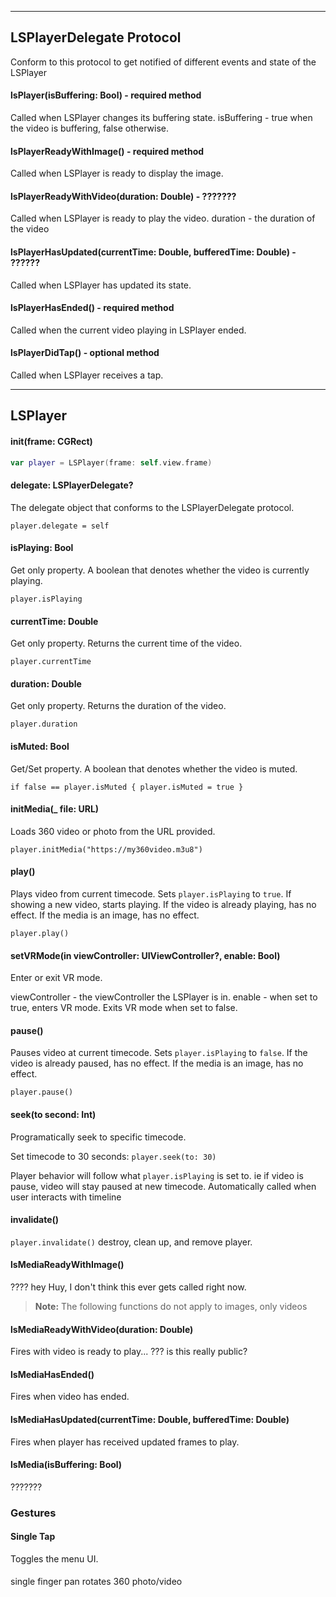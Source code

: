 
---

## LSPlayerDelegate Protocol

Conform to this protocol to get notified of different events and state of the LSPlayer

#### lsPlayer(isBuffering: Bool) - required method  

Called when LSPlayer changes its buffering state. isBuffering - true when the video is buffering, false otherwise.

#### lsPlayerReadyWithImage() - required method  

Called when LSPlayer is ready to display the image.

#### lsPlayerReadyWithVideo(duration: Double) - ???????  

Called when LSPlayer is ready to play the video. duration - the duration of the video

#### lsPlayerHasUpdated(currentTime: Double, bufferedTime: Double) - ??????  

Called when LSPlayer has updated its state. 

#### lsPlayerHasEnded() - required method  

Called when the current video playing in LSPlayer ended.

#### lsPlayerDidTap() - optional method  

Called when LSPlayer receives a tap.

---

## LSPlayer

#### init(frame: CGRect)  

```swift
var player = LSPlayer(frame: self.view.frame)
```

#### delegate: LSPlayerDelegate?
The delegate object that conforms to the LSPlayerDelegate protocol.    

`player.delegate = self`

#### isPlaying: Bool
Get only property. A boolean that denotes whether the video is currently playing.  

`player.isPlaying`

#### currentTime: Double
Get only property. Returns the current time of the video.

`player.currentTime`

#### duration: Double
Get only property. Returns the duration of the video.

`player.duration`

#### isMuted: Bool
Get/Set property. A boolean that denotes whether the video is muted. 

`if false == player.isMuted {
     player.isMuted = true
}`

#### initMedia(_ file: URL)

Loads 360 video or photo from the URL provided.

`player.initMedia("https://my360video.m3u8")`


#### play()

Plays video from current timecode.
Sets `player.isPlaying` to `true`.
If showing a new video, starts playing.
If the video is already playing, has no effect.
If the media is an image, has no effect.

`player.play()`

#### setVRMode(in viewController: UIViewController?, enable: Bool)
Enter or exit VR mode.


viewController - the viewController the LSPlayer is in. 
enable - when set to true, enters VR mode. Exits VR mode when set to false. 

#### pause()

Pauses video at current timecode.
Sets `player.isPlaying` to `false`.
If the video is already paused, has no effect.
If the media is an image, has no effect.

`player.pause()`


#### seek(to second: Int)

Programatically seek to specific timecode.

Set timecode to 30 seconds:
`player.seek(to: 30)`

Player behavior will follow what `player.isPlaying` is set to. ie if video is pause, video will stay paused at new timecode.
Automatically called when user interacts with timeline


#### invalidate()
`player.invalidate()`
destroy, clean up, and remove player.


#### lsMediaReadyWithImage()

???? hey Huy, I don't think this ever gets called right now.


>**Note:** The following functions do not apply to images, only videos

#### lsMediaReadyWithVideo(duration: Double)

Fires with video is ready to play... ??? is this really public?


#### lsMediaHasEnded()

Fires when video has ended.


#### lsMediaHasUpdated(currentTime: Double, bufferedTime: Double)

Fires when player has received updated frames to play.


#### lsMedia(isBuffering: Bool)

???????




### Gestures

#### Single Tap
Toggles the menu UI.

#### 
single finger pan rotates 360 photo/video
